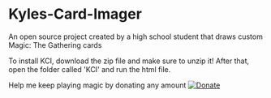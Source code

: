 # Kyles-Card-Imager
An open source project created by a high school student that draws custom Magic: The Gathering cards

To install KCI, download the zip file and make sure to unzip it! After that, open the folder called 'KCI' and run the html file.

Help me keep playing magic by donating any amount
[![Donate](https://img.shields.io/badge/Donate-PayPal-blue.svg)](https://www.google.com/)
